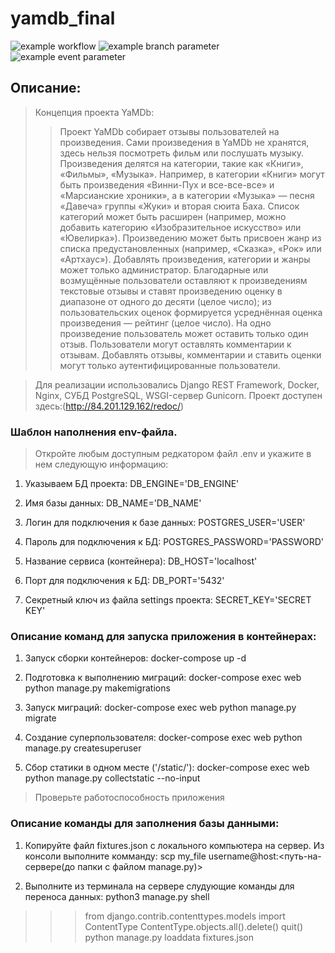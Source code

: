 # yamdb_final
![example workflow](https://github.com/Ekaterina-Ch-va/yamdb_final/actions/workflows/yamdb_workflow.yml/badge.svg)
![example branch parameter](https://github.com/Ekaterina-Ch-va/yamdb_final/actions/workflows/yamdb_workflow.yml/badge.svg?branch=feature-1)
![example event parameter](https://github.com/Ekaterina-Ch-va/yamdb_final/actions/workflows/yamdb_workflow.yml/badge.svg?event=push)
## Описание:
> Концепция проекта YaMDb:
>> Проект YaMDb собирает отзывы пользователей на произведения. Сами произведения в YaMDb не хранятся, здесь нельзя посмотреть фильм или послушать музыку.
Произведения делятся на категории, такие как «Книги», «Фильмы», «Музыка». Например, в категории «Книги» могут быть произведения «Винни-Пух и все-все-все» и «Марсианские хроники», а в категории «Музыка» — песня «Давеча» группы «Жуки» и вторая сюита Баха. Список категорий может быть расширен (например, можно добавить категорию «Изобразительное искусство» или «Ювелирка»). 
Произведению может быть присвоен жанр из списка предустановленных (например, «Сказка», «Рок» или «Артхаус»). 
Добавлять произведения, категории и жанры может только администратор.
Благодарные или возмущённые пользователи оставляют к произведениям текстовые отзывы и ставят произведению оценку в диапазоне от одного до десяти (целое число); из пользовательских оценок формируется усреднённая оценка произведения — рейтинг (целое число). На одно произведение пользователь может оставить только один отзыв.
Пользователи могут оставлять комментарии к отзывам.
Добавлять отзывы, комментарии и ставить оценки могут только аутентифицированные пользователи.

> Для реализации использовались Django REST Framework, Docker, Nginx,
СУБД PostgreSQL, WSGI-сервер Gunicorn.
> Проект доступен здесь:(http://84.201.129.162/redoc/) 


### Шаблон наполнения env-файла.
> Откройте любым доступным редкатором файл .env и укажите в нем следующую информацию:

1. Указываем БД проекта:
DB_ENGINE='DB_ENGINE'

2. Имя базы данных:
DB_NAME='DB_NAME'

3. Логин для подключения к базе данных:
POSTGRES_USER='USER'

4. Пароль для подключения к БД:
POSTGRES_PASSWORD='PASSWORD'

5. Название сервиса (контейнера):
DB_HOST='localhost'

6. Порт для подключения к БД:
DB_PORT='5432'

7. Секретный ключ из файла settings проекта:
SECRET_KEY='SECRET KEY'


### Описание команд для запуска приложения в контейнерах:
1. Запуск сборки контейнеров:
docker-compose up -d

2. Подготовка к выполнению миграций: 
docker-compose exec web python manage.py makemigrations 

3. Запуск миграций:
docker-compose exec web python manage.py migrate

4. Создание суперпользователя:
docker-compose exec web python manage.py createsuperuser

5. Сбор статики в одном месте ('/static/'):
docker-compose exec web python manage.py collectstatic --no-input 

> Проверьте работоспособность приложения


### Описание команды для заполнения базы данными:
1. Копируйте файл fixtures.json с локального компьютера на сервер.
Из консоли выполните комманду:
scp my_file username@host:<путь-на-сервере(до папки с файлом manage.py)>

2. Выполните из терминала на сервере слудующие команды для переноса данных:
python3 manage.py shell  
>>> from django.contrib.contenttypes.models import ContentType
>>> ContentType.objects.all().delete()
>>> quit()
python manage.py loaddata fixtures.json


